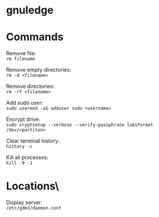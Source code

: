 # gnuledge

# Commands
Remove file:\
`rm filename`

Remove empty directories:\
`rm -d <filename>`

Remove directories:\
`rm -rf <filename>`

Add sudo user:\
`sudo usermod -aG adduser sudo <username>`

Encrypt drive:\
`sudo cryptsetup --verbose --verify-passphrase luksFormat /dev/<partiton>`

Clear terminal history:\
`history -c`

Kill all processes:\
`kill -9 -1`

# Locations\
Display server:\
`/etc/gdm3/daemon.conf`
